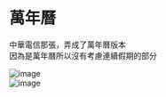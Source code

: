 # 萬年曆
中華電信那張，弄成了萬年曆版本  
因為是萬年曆所以沒有考慮連續假期的部分  
  
![image](https://i.imgur.com/xgty5rB.png)  
![image](https://i.imgur.com/fZSMjqF.png)
